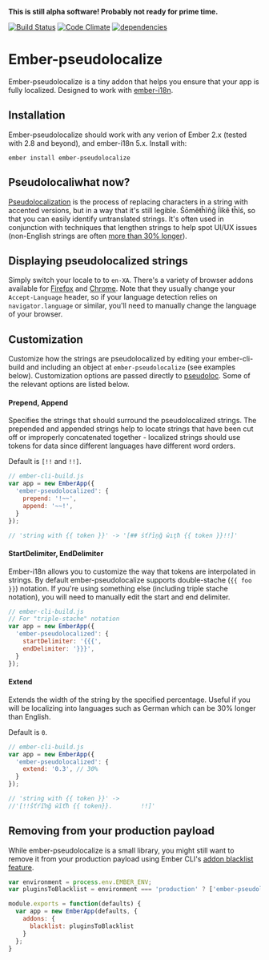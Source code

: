 **This is still alpha software! Probably not ready for prime time.**

[![Build Status](https://travis-ci.org/luketheobscure/ember-pseudolocalize.svg?branch=master)](https://travis-ci.org/luketheobscure/ember-pseudolocalize)
[![Code Climate](https://codeclimate.com/github/luketheobscure/ember-pseudolocalize/badges/gpa.svg)](https://codeclimate.com/github/luketheobscure/ember-pseudolocalize)
[![dependencies](https://david-dm.org/luketheobscure/ember-pseudolocalize.svg)](https://david-dm.org/luketheobscure/ember-pseudolocalize)


# Ember-pseudolocalize

Ember-pseudolocalize is a tiny addon that helps you ensure that your app is fully localized. Designed to work with [ember-i18n](https://github.com/jamesarosen/ember-i18n).

## Installation

Ember-pseudolocalize should work with any verion of Ember 2.x (tested with 2.8 and beyond), and ember-i18n 5.x. Install with:

    ember install ember-pseudolocalize

## Pseudolocaliwhat now?

[Pseudolocalization](https://en.wikipedia.org/wiki/Pseudolocalization) is the process of replacing characters in a string with accented versions, but in a way that it's still legible. Śōmȇŧĥĩňĝ ĺĩƙȇ ŧĥĩś, so that you can easily identify untranslated strings. It's often used in conjunction with techniques that lengthen strings to help spot UI/UX issues (non-English strings are often [more than 30% longer](https://www.w3.org/International/articles/article-text-size)).

## Displaying pseudolocalized strings

Simply switch your locale to to `en-XA`. There's a variety of browser addons available for [Firefox](https://addons.mozilla.org/en-US/firefox/addon/quick-accept-language-switc/) and [Chrome](https://chrome.google.com/webstore/detail/quick-language-switcher/pmjbhfmaphnpbehdanbjphdcniaelfie). Note that they usually change your `Accept-Language` header, so if your language detection relies on `navigator.language` or similar, you'll need to manually change the language of your browser.

## Customization

Customize how the strings are pseudolocalized by editing your ember-cli-build and including an object at `ember-pseudolocalize` (see examples below). Customization options are passed directly to [pseudoloc](https://github.com/bunkat/pseudoloc). Some of the relevant options are listed below.


#### Prepend, Append

Specifies the strings that should surround the pseudolocalized strings. The prepended and appended strings help to locate strings that have been cut off or improperly concatenated together - localized strings should use tokens for data since different languages have different word orders.

Default is `[!!` and `!!]`.

```javascript
// ember-cli-build.js
var app = new EmberApp({
  'ember-pseudolocalized': {
    prepend: '!~~',
    append: '~~!',
  }
});

// 'string with {{ token }}' -> '[## śťřīņğ ŵıţħ {{ token }}!!]'
```


#### StartDelimiter, EndDelimiter

Ember-i18n allows you to customize the way that tokens are interpolated in strings. By default ember-pseudolocalize supports double-stache (`{{ foo }}`) notation. If you're using something else (including triple stache notation), you will need to manually edit the start and end delimiter.

```javascript
// ember-cli-build.js
// For "triple-stache" notation
var app = new EmberApp({
  'ember-pseudolocalized': {
    startDelimiter: '{{{',
    endDelimiter: '}}}',
  }
});
```

#### Extend

Extends the width of the string by the specified percentage. Useful if you will be localizing into languages such as German which can be 30% longer than English.

Default is `0`.

```javascript
// ember-cli-build.js
var app = new EmberApp({
  'ember-pseudolocalized': {
    extend: '0.3', // 30%
  }
});

// 'string with {{ token }}' ->
//'[!!ŝťŕĩŉğ ŵĩťħ {{ token}}.        !!]'
```

## Removing from your production payload

While ember-pseudolocalize is a small library, you might still want to remove it from your production payload using Ember CLI's [addon blacklist feature](https://ember-cli.com/user-guide/#whitelisting-and-blacklisting-assets).

```javascript
var environment = process.env.EMBER_ENV;
var pluginsToBlacklist = environment === 'production' ? ['ember-pseudolocalize'] : [];

module.exports = function(defaults) {
  var app = new EmberApp(defaults, {
    addons: {
      blacklist: pluginsToBlacklist
    }
  };
}
```
